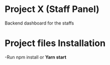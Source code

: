 # Project X (Staff Panel)

Backend dashboard for the staffs

# Project files Installation

-Run npm install
or 
**Yarn start**
